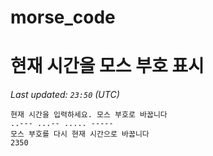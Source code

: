 # morse_code
# 현재 시간을 모스 부호 표시
<!-- MORSE_TIME_START -->
_Last updated: `23:50` (UTC)_

```
현재 시간을 입력하세요. 모스 부호로 바꿉니다
..--- ...-- ..... -----
모스 부호를 다시 현재 시간으로 바꿉니다
2350
```
<!-- MORSE_TIME_END -->

